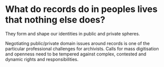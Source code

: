 # What do records do in peoples lives that nothing else does?

They form and shape our identities in public and private spheres.

Negotiating public/private domain issues around records is one of the particular professional challenges for archivists. Calls for mass digitisation and openness need to be tempered against complex, contested and dynamic rights and responsibilities. 
